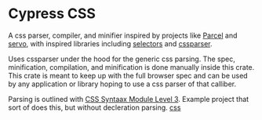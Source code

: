 # Cypress CSS

A css parser, compiler, and minifier inspired by projects like [Parcel](https://parceljs.org/blog/parcel-css/) and [servo](https://github.com/servo/servo/tree/main/components/style), with inspired libraries including [selectors](https://github.com/servo/servo/tree/main/components/selectors) and [cssparser](https://github.com/servo/rust-cssparser).

Uses cssparser under the hood for the generic css parsing. The spec, minification, compilation, and minification is done
manually inside this crate. This crate is meant to keep up with the full browser spec and can be used by any application or library hoping to use a css parser of that calliber.

Parsing is outlined with [CSS Syntaax Module Level 3](https://drafts.csswg.org/css-syntax/).
Example project that sort of does this, but without decleration parsing. [css](https://docs.rs/css/latest/css/)
